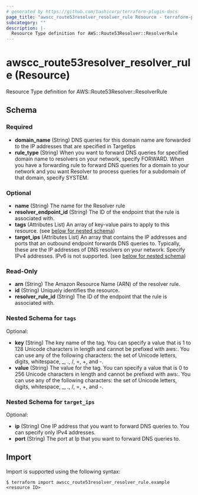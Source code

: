 ```yaml
---
# generated by https://github.com/hashicorp/terraform-plugin-docs
page_title: "awscc_route53resolver_resolver_rule Resource - terraform-provider-awscc"
subcategory: ""
description: |-
  Resource Type definition for AWS::Route53Resolver::ResolverRule
---
```


# awscc_route53resolver_resolver_rule (Resource)

Resource Type definition for AWS::Route53Resolver::ResolverRule



<!-- schema generated by tfplugindocs -->
## Schema

### Required

- **domain_name** (String) DNS queries for this domain name are forwarded to the IP addresses that are specified in TargetIps
- **rule_type** (String) When you want to forward DNS queries for specified domain name to resolvers on your network, specify FORWARD. When you have a forwarding rule to forward DNS queries for a domain to your network and you want Resolver to process queries for a subdomain of that domain, specify SYSTEM.

### Optional

- **name** (String) The name for the Resolver rule
- **resolver_endpoint_id** (String) The ID of the endpoint that the rule is associated with.
- **tags** (Attributes List) An array of key-value pairs to apply to this resource. (see [below for nested schema](#nestedatt--tags))
- **target_ips** (Attributes List) An array that contains the IP addresses and ports that an outbound endpoint forwards DNS queries to. Typically, these are the IP addresses of DNS resolvers on your network. Specify IPv4 addresses. IPv6 is not supported. (see [below for nested schema](#nestedatt--target_ips))

### Read-Only

- **arn** (String) The Amazon Resource Name (ARN) of the resolver rule.
- **id** (String) Uniquely identifies the resource.
- **resolver_rule_id** (String) The ID of the endpoint that the rule is associated with.

<a id="nestedatt--tags"></a>
### Nested Schema for `tags`

Optional:

- **key** (String) The key name of the tag. You can specify a value that is 1 to 128 Unicode characters in length and cannot be prefixed with aws:. You can use any of the following characters: the set of Unicode letters, digits, whitespace, _, ., /, =, +, and -.
- **value** (String) The value for the tag. You can specify a value that is 0 to 256 Unicode characters in length and cannot be prefixed with aws:. You can use any of the following characters: the set of Unicode letters, digits, whitespace, _, ., /, =, +, and -.


<a id="nestedatt--target_ips"></a>
### Nested Schema for `target_ips`

Optional:

- **ip** (String) One IP address that you want to forward DNS queries to. You can specify only IPv4 addresses.
- **port** (String) The port at Ip that you want to forward DNS queries to.

## Import

Import is supported using the following syntax:

```shell
$ terraform import awscc_route53resolver_resolver_rule.example <resource ID>
```
